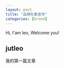 ```yaml
---
layout: post
title: "品牌形象宣传"
categories: [brand]
---
```


Hi, I'am leo, Welcome you!

<h2>jutleo</h2>
<p>我的第一篇文章</p>
